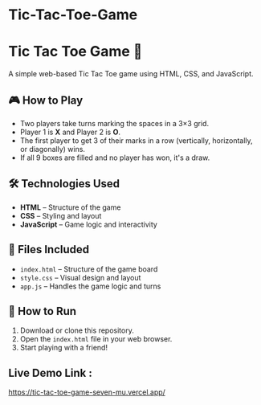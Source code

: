 # Tic-Tac-Toe-Game
# Tic Tac Toe Game 🎯

A simple web-based Tic Tac Toe game using HTML, CSS, and JavaScript.

## 🎮 How to Play

- Two players take turns marking the spaces in a 3×3 grid.
- Player 1 is **X** and Player 2 is **O**.
- The first player to get 3 of their marks in a row (vertically, horizontally, or diagonally) wins.
- If all 9 boxes are filled and no player has won, it's a draw.

## 🛠️ Technologies Used

- **HTML** – Structure of the game
- **CSS** – Styling and layout
- **JavaScript** – Game logic and interactivity

## 📁 Files Included

- `index.html` – Structure of the game board
- `style.css` – Visual design and layout
- `app.js` – Handles the game logic and turns

## 🚀 How to Run

1. Download or clone this repository.
2. Open the `index.html` file in your web browser.
3. Start playing with a friend!

## Live Demo Link :
https://tic-tac-toe-game-seven-mu.vercel.app/
